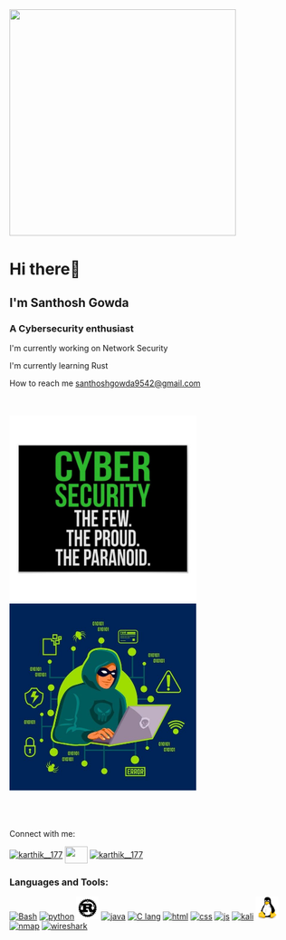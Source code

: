 
   <img src="/img/ha.gif" width="400" height="400" >

  <h1>Hi there👋  </h1>
  <h2>I'm Santhosh Gowda </h2>
  <h3>A Cybersecurity enthusiast</h3>

<div>
   <p>I'm currently working on Network Security</p>
   <p>I'm currently learning Rust</p>
   <p>How to reach me <a class="mail" href="mailto:santhoshgowda9542@gmail.com"  text-decoration="none" >santhoshgowda9542@gmail.com</a></p>
</div>
<br>
<br>
<div>
   <img src="/img/Cyber Security Computer IT Tech Software Poster.jpeg" width="330" >
   <img src="/img/Free Vector _ Hacker activity concept with man illustration.jpeg" width="330">
</div>
  <br>
  <br>
 <br>
   <p>Connect with me:</p>
  <a href="https://twitter.com/" target="blank"><img align="center" src="https://raw.githubusercontent.com/rahuldkjain/github-profile-readme-generator/master/src/images/icons/Social/twitter.svg" alt="karthik__177" height="30" width="40" /></a>
    <a href="https://linkedin.com/in/santhosh-gowda-6462932b6/" target="blank"><img align="center" src="https://raw.githubusercontent.com/rahuldkjain/github-profile-readme-generator/master/src/images/icons/Social/linked-in-alt.svg"  height="30" width="40" /></a>
  <a href="https://instagram.com/__the__gowda_" target="blank"><img align="center" src="https://raw.githubusercontent.com/rahuldkjain/github-profile-readme-generator/master/src/images/icons/Social/instagram.svg" alt="karthik__177" height="30" width="40" /></a>
  </p>


  <h3 align="left">Languages and Tools:</h3>
  <p align="left"><a href="GNU.org" target="_blank" rel="noreferrer"><img src="https://upload.vectorlogo.zone/logos/gnu_bash/images/66582b8e-a291-4a1b-b89c-76628277a33b.svg" alt="Bash" width="40" height="40"></a> <span></span>
  <a href="python.org"><img src="https://www.vectorlogo.zone/logos/python/python-icon.svg" alt="python" width="40" height="40"></a><span></span>
  <a href="rust.org"><img src="/img/rust.svg" width="40" height="40"></a>
  <a href="java.org"><img src="https://www.vectorlogo.zone/logos/java/java-vertical.svg" alt="java" width="40" height="50" ></a>
  <a href="#"><img src="https://encrypted-tbn0.gstatic.com/images?q=tbn:ANd9GcRBn118nBc-9E9I8G6HwrWILa1VHxz0teMQM8BHuDLMnrPxUWsTUULDCgJqQHqE4rMvAjA&usqp=CAU" alt="C lang" width="40" height="40"></a>
  <a href="#"><img src="https://www.vectorlogo.zone/logos/w3_html5/w3_html5-icon.svg" alt="html" width="40" height="40"></a>
  <a href="#"><img src="https://www.vectorlogo.zone/logos/w3_css/w3_css-icon.svg" alt="css" width="40" height="40"></a>
  <a href="#"><img src="https://upload.vectorlogo.zone/logos/javascript/images/239ec8a4-163e-4792-83b6-3f6d96911757.svg" alt="js" width="40" height="40"></a>
  <a href="kali.org"><img src="https://upload.vectorlogo.zone/logos/kali/images/09452257-ce76-4881-8cb9-c6a676444ca5.svg" alt="kali" width="40" height="40"></a><span></span>
  <a href="https://www.linux.org/" target="_blank" rel="noreferrer"> <img src="https://raw.githubusercontent.com/devicons/devicon/master/icons/linux/linux-original.svg" alt="linux" width="40" height="40"/></a><span></span> 
  <a href="nmap.org"><img src="https://encrypted-tbn0.gstatic.com/images?q=tbn:ANd9GcTMGKs6MDLZ0K3q4l3IrVNPLgcYj3ev-4Zs4An0aOzBHg&s" alt="nmap" width="40" height="40"></a>
  <a href="wireshark.com"><img src="https://encrypted-tbn0.gstatic.com/images?q=tbn:ANd9GcRCuTTM0rYLDVkn4wodYdZTcB4QgP6OH6MaufJoW_o-rQ&s" alt="wireshark" width="40" height="40"></a>   
   </p>
  <br>



